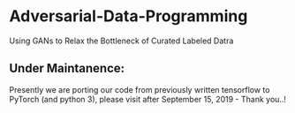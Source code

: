 # Adversarial-Data-Programming
Using GANs to Relax the Bottleneck of Curated Labeled Datra

## Under Maintanence:
Presently we are porting our code from previously written tensorflow to PyTorch (and python 3), please visit after September 15, 2019 - Thank you..!
